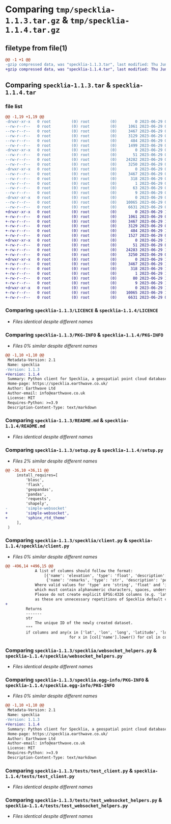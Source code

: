 # Comparing `tmp/specklia-1.1.3.tar.gz` & `tmp/specklia-1.1.4.tar.gz`

## filetype from file(1)

```diff
@@ -1 +1 @@
-gzip compressed data, was "specklia-1.1.3.tar", last modified: Thu Jun 29 09:11:28 2023, max compression
+gzip compressed data, was "specklia-1.1.4.tar", last modified: Thu Jun 29 10:17:31 2023, max compression
```

## Comparing `specklia-1.1.3.tar` & `specklia-1.1.4.tar`

### file list

```diff
@@ -1,19 +1,19 @@
-drwxr-xr-x   0 root         (0) root         (0)        0 2023-06-29 09:11:28.014274 specklia-1.1.3/
--rw-r--r--   0 root         (0) root         (0)     1061 2023-06-29 09:11:15.000000 specklia-1.1.3/LICENCE
--rw-r--r--   0 root         (0) root         (0)     3467 2023-06-29 09:11:28.014274 specklia-1.1.3/PKG-INFO
--rw-r--r--   0 root         (0) root         (0)     3129 2023-06-29 09:11:15.000000 specklia-1.1.3/README.md
--rw-r--r--   0 root         (0) root         (0)      484 2023-06-29 09:11:28.014274 specklia-1.1.3/setup.cfg
--rw-r--r--   0 root         (0) root         (0)     1499 2023-06-29 09:11:15.000000 specklia-1.1.3/setup.py
-drwxr-xr-x   0 root         (0) root         (0)        0 2023-06-29 09:11:28.014274 specklia-1.1.3/specklia/
--rw-r--r--   0 root         (0) root         (0)       51 2023-06-29 09:11:15.000000 specklia-1.1.3/specklia/__init__.py
--rw-r--r--   0 root         (0) root         (0)    24282 2023-06-29 09:11:15.000000 specklia-1.1.3/specklia/client.py
--rw-r--r--   0 root         (0) root         (0)     3250 2023-06-29 09:11:15.000000 specklia-1.1.3/specklia/websocket_helpers.py
-drwxr-xr-x   0 root         (0) root         (0)        0 2023-06-29 09:11:28.014274 specklia-1.1.3/specklia.egg-info/
--rw-r--r--   0 root         (0) root         (0)     3467 2023-06-29 09:11:27.000000 specklia-1.1.3/specklia.egg-info/PKG-INFO
--rw-r--r--   0 root         (0) root         (0)      318 2023-06-29 09:11:27.000000 specklia-1.1.3/specklia.egg-info/SOURCES.txt
--rw-r--r--   0 root         (0) root         (0)        1 2023-06-29 09:11:27.000000 specklia-1.1.3/specklia.egg-info/dependency_links.txt
--rw-r--r--   0 root         (0) root         (0)       63 2023-06-29 09:11:27.000000 specklia-1.1.3/specklia.egg-info/requires.txt
--rw-r--r--   0 root         (0) root         (0)        9 2023-06-29 09:11:27.000000 specklia-1.1.3/specklia.egg-info/top_level.txt
-drwxr-xr-x   0 root         (0) root         (0)        0 2023-06-29 09:11:28.014274 specklia-1.1.3/tests/
--rw-r--r--   0 root         (0) root         (0)    10065 2023-06-29 09:11:15.000000 specklia-1.1.3/tests/test_client.py
--rw-r--r--   0 root         (0) root         (0)     6631 2023-06-29 09:11:15.000000 specklia-1.1.3/tests/test_websocket_helpers.py
+drwxr-xr-x   0 root         (0) root         (0)        0 2023-06-29 10:17:31.108687 specklia-1.1.4/
+-rw-r--r--   0 root         (0) root         (0)     1061 2023-06-29 09:58:06.000000 specklia-1.1.4/LICENCE
+-rw-r--r--   0 root         (0) root         (0)     3467 2023-06-29 10:17:31.108687 specklia-1.1.4/PKG-INFO
+-rw-r--r--   0 root         (0) root         (0)     3129 2023-06-29 09:58:06.000000 specklia-1.1.4/README.md
+-rw-r--r--   0 root         (0) root         (0)      484 2023-06-29 10:17:31.108687 specklia-1.1.4/setup.cfg
+-rw-r--r--   0 root         (0) root         (0)     1527 2023-06-29 09:58:06.000000 specklia-1.1.4/setup.py
+drwxr-xr-x   0 root         (0) root         (0)        0 2023-06-29 10:17:31.108687 specklia-1.1.4/specklia/
+-rw-r--r--   0 root         (0) root         (0)       51 2023-06-29 09:58:06.000000 specklia-1.1.4/specklia/__init__.py
+-rw-r--r--   0 root         (0) root         (0)    24283 2023-06-29 10:17:28.000000 specklia-1.1.4/specklia/client.py
+-rw-r--r--   0 root         (0) root         (0)     3250 2023-06-29 09:58:06.000000 specklia-1.1.4/specklia/websocket_helpers.py
+drwxr-xr-x   0 root         (0) root         (0)        0 2023-06-29 10:17:31.108687 specklia-1.1.4/specklia.egg-info/
+-rw-r--r--   0 root         (0) root         (0)     3467 2023-06-29 10:17:31.000000 specklia-1.1.4/specklia.egg-info/PKG-INFO
+-rw-r--r--   0 root         (0) root         (0)      318 2023-06-29 10:17:31.000000 specklia-1.1.4/specklia.egg-info/SOURCES.txt
+-rw-r--r--   0 root         (0) root         (0)        1 2023-06-29 10:17:31.000000 specklia-1.1.4/specklia.egg-info/dependency_links.txt
+-rw-r--r--   0 root         (0) root         (0)       80 2023-06-29 10:17:31.000000 specklia-1.1.4/specklia.egg-info/requires.txt
+-rw-r--r--   0 root         (0) root         (0)        9 2023-06-29 10:17:31.000000 specklia-1.1.4/specklia.egg-info/top_level.txt
+drwxr-xr-x   0 root         (0) root         (0)        0 2023-06-29 10:17:31.108687 specklia-1.1.4/tests/
+-rw-r--r--   0 root         (0) root         (0)    10065 2023-06-29 10:17:28.000000 specklia-1.1.4/tests/test_client.py
+-rw-r--r--   0 root         (0) root         (0)     6631 2023-06-29 09:58:06.000000 specklia-1.1.4/tests/test_websocket_helpers.py
```

### Comparing `specklia-1.1.3/LICENCE` & `specklia-1.1.4/LICENCE`

 * *Files identical despite different names*

### Comparing `specklia-1.1.3/PKG-INFO` & `specklia-1.1.4/PKG-INFO`

 * *Files 0% similar despite different names*

```diff
@@ -1,10 +1,10 @@
 Metadata-Version: 2.1
 Name: specklia
-Version: 1.1.3
+Version: 1.1.4
 Summary: Python client for Specklia, a geospatial point cloud database by Earthwave.
 Home-page: https://specklia.earthwave.co.uk/
 Author: Earthwave Ltd
 Author-email: info@earthwave.co.uk
 License: MIT
 Requires-Python: >=3.9
 Description-Content-Type: text/markdown
```

### Comparing `specklia-1.1.3/README.md` & `specklia-1.1.4/README.md`

 * *Files identical despite different names*

### Comparing `specklia-1.1.3/setup.py` & `specklia-1.1.4/setup.py`

 * *Files 2% similar despite different names*

```diff
@@ -36,10 +36,11 @@
     install_requires=[
         'blosc',
         'flask',
         'geopandas',
         'pandas',
         'requests',
         'shapely',
-        'simple-websocket'
+        'simple-websocket',
+        'sphinx_rtd_theme'
     ],
 )
```

### Comparing `specklia-1.1.3/specklia/client.py` & `specklia-1.1.4/specklia/client.py`

 * *Files 0% similar despite different names*

```diff
@@ -496,14 +496,15 @@
             A list of columns should follow the format:
                 [{'name': 'elevation', 'type': 'float', 'description': 'elevation', 'unit': 'metres'},
                  {'name': 'remarks', 'type': 'str', 'description': 'per-row remarks', 'unit': 'NA'}]
             Where valid values for 'type' are 'string', 'float' and 'int' and the other three fields are strings,
             which must contain alphanumeric characters, spaces, underscores and hyphens only.
             Please do not create explicit EPSG:4326 columns (e.g. 'lat', 'lon') or POSIX timestamp columns
             as these are unnecessary repetitions of Specklia default columns.
+
         Returns
         -------
         str
             The unique ID of the newly created dataset.
         """
         if columns and any(x in ['lat', 'lon', 'long', 'latitude', 'longitude', 'timestamp', 'posix']
                            for x in [col['name'].lower() for col in columns]):
```

### Comparing `specklia-1.1.3/specklia/websocket_helpers.py` & `specklia-1.1.4/specklia/websocket_helpers.py`

 * *Files identical despite different names*

### Comparing `specklia-1.1.3/specklia.egg-info/PKG-INFO` & `specklia-1.1.4/specklia.egg-info/PKG-INFO`

 * *Files 0% similar despite different names*

```diff
@@ -1,10 +1,10 @@
 Metadata-Version: 2.1
 Name: specklia
-Version: 1.1.3
+Version: 1.1.4
 Summary: Python client for Specklia, a geospatial point cloud database by Earthwave.
 Home-page: https://specklia.earthwave.co.uk/
 Author: Earthwave Ltd
 Author-email: info@earthwave.co.uk
 License: MIT
 Requires-Python: >=3.9
 Description-Content-Type: text/markdown
```

### Comparing `specklia-1.1.3/tests/test_client.py` & `specklia-1.1.4/tests/test_client.py`

 * *Files identical despite different names*

### Comparing `specklia-1.1.3/tests/test_websocket_helpers.py` & `specklia-1.1.4/tests/test_websocket_helpers.py`

 * *Files identical despite different names*

